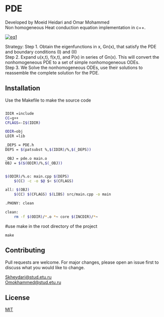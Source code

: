 # PDE
Developed by Moeid Heidari and Omar Mohammed  
Non homogeneous Heat conduction equation implementation in c++.

<a href="https://ibb.co/4dkcT2s"><img src="https://i.ibb.co/YZg6kXD/eq1.png" alt="eq1" border="0"></a>

Strategy:
Step 1. Obtain the eigenfunctions in x, Gn(x), that satisfy the PDE and boundary conditions (I) and (II) </br>
Step 2. Expand u(x,t), f(x,t), and P(x) in series of Gn(x). This will convert the nonhomogeneous 
PDE to a set of simple nonhomogeneous ODEs. </br>
Step 3. We Solve the nonhomogeneous ODEs, use their solutions to reassemble the complete solution
for the PDE. </br>

## Installation

Use the Makefile to make the source code

```bash

IDIR =include
CC=g++
CFLAGS=-I$(IDIR)

ODIR=obj
LDIR =lib

_DEPS = PDE.h
DEPS = $(patsubst %,$(IDIR)/%,$(_DEPS))

_OBJ = pde.o main.o
OBJ = $($(ODIR)/%,$(_OBJ))


$(ODIR)/%.o: main.cpp $(DEPS)
	$(CC) -c -o $@ $< $(CFLAGS)

all: $(OBJ)
	$(CC) $(CFLAGS) $(LIBS) src/main.cpp -o main

.PHONY: clean

clean:
	rm -f $(ODIR)/*.o *~ core $(INCDIR)/*~

```

#use make in the root directory of the project
```
make
```

## Contributing
Pull requests are welcome. For major changes, please open an issue first to discuss what you would like to change.

Skheydari@stud.etu.ru  
Omokhammed@stud.etu.ru

## License
[MIT](https://choosealicense.com/licenses/MIT/)
